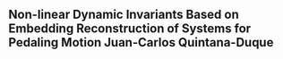 Non-linear Dynamic Invariants Based on Embedding Reconstruction
of Systems for Pedaling Motion
Juan-Carlos Quintana-Duque
---
